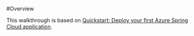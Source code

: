 #Overview

This walkthrough is based on [Quickstart: Deploy your first Azure Spring Cloud application](https://docs.microsoft.com/en-us/azure/spring-cloud/quickstart?tabs=Azure-CLI&pivots=programming-language-java). 


